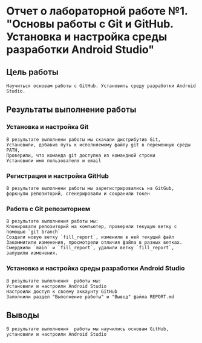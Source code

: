 # Отчет о лабораторной работе №1. "Основы работы с Git и GitHub. Установка и настройка среды разработки Android Studio"
## Цель работы
    Научиться основам работы с GitHub. Установить среду разработки Android Studio.

## Результаты выполнение работы

### Установка и настройка Git
    В результате выполнени работы мы скачали дистрибутив Git,  
    Установили, добавив путь к исполняемому файлу git в переменную среды PATH, 
    Проверили, что команда git доступна из командной строки
    Установили имя пользователя и email
    
### Регистрация и настройка GitHub
    В результате выполнени работы мы зарегистрировались на GitGub, форкнули репозиторий, сгенерировали и сохранили токен

### Работа с Git репозиторием
    В результате выполнения работы мы:
    Клонировали репозиторий на компьютер, проверили текущую ветку с помощью `git branch`
    Создали новую ветку `fill_report`, изменили в ней текущий файл
    Закоммитили изменения, просмотрели отличия файла в разных ветках.
    Смерджили `main` и `fill_report`, удалили ветку `fill_report`, запушили изменения.

### Установка и настройка среды разработки  Android Studio
    В результате выполнения  работы мы:
    Установили и настроили Android Studio
    Настроили доступ к своему аккаунту GitHub
    Заполнили раздел "Выполнение работы" и "Вывод" файла REPORT.md

## Выводы
    В результате выполнения  работы мы научились основам GitHub, установили и настроили Android Studio
